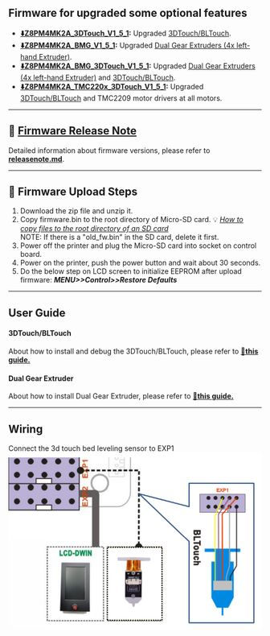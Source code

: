 ## Firmware for upgraded some optional features
- **[:arrow_down:Z8PM4MK2A_3DTouch_V1_5_1](./Z8PM4MK2A_3DTouch_V1_5_1.zip):** Upgraded [3DTouch/BLTouch](#3dtouchbltouch).
- **[:arrow_down:Z8PM4MK2A_BMG_V1_5_1](./Z8PM4MK2A_BMG_V1_5_1.zip):** Upgraded [Dual Gear Extruders (4x left-hand Extruder)](#dual-gear-extruder).
- **[:arrow_down:Z8PM4MK2A_BMG_3DTouch_V1_5_1](./Z8PM4MK2A_BMG_V1_5_1.zip):** Upgraded [Dual Gear Extruders (4x left-hand Extruder)](#dual-gear-extruder) and [3DTouch/BLTouch](#3dtouchbltouch).
- **[:arrow_down:Z8PM4MK2A_TMC220x_3DTouch_V1_5_1](./Z8PM4MK2A_TMC220x_3DTouch_V1_5_1.zip):** Upgraded [3DTouch/BLTouch](#3dtouchbltouch) and TMC2209 motor drivers at all motors.

----
## :blue_book: [Firmware Release Note](../releasenote.md)   
Detailed information about firmware versions, please refer to [**releasenote.md**](../releasenote.md).

----
## :green_book: Firmware Upload Steps
1. Download the zip file and unzip it.
2. Copy firmware.bin to the root directory of Micro-SD card. :bulb: [*How to copy files to the root directory of an SD card*](https://techques.net/how-to-copy-a-file-to-the-root-of-an-sd-card/)      
NOTE: If there is a "old_fw.bin" in the SD card, delete it first.      
3. Power off the printer and plug the Micro-SD card into socket on control board.
4. Power on the printer, push the power button and wait about 30 seconds.
5. Do the below step on LCD screen to initialize EEPROM after upload firmware:  ***MENU>>Control>>Restore Defaults***

----
## User Guide
#### 3DTouch/BLTouch
About how to install and debug the 3DTouch/BLTouch, please refer to [:book:**this guide.**](https://github.com/ZONESTAR3D/Upgrade-kit-guide/tree/main/Bed_Leveling_Sensor/3DTouch)

#### Dual Gear Extruder
About how to install Dual Gear Extruder, please refer to [:book:**this guide.**](https://github.com/ZONESTAR3D/Upgrade-kit-guide/blob/main/Dual_Gear_Extruder/Z8P.md)

---
## Wiring
Connect the 3d touch bed leveling sensor to EXP1  
![](Wiring_3DTouch.png)